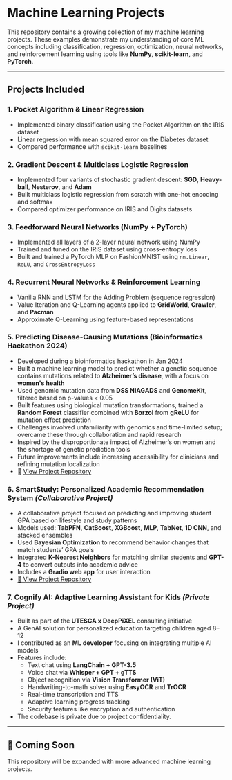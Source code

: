 # Machine Learning Projects

This repository contains a growing collection of my machine learning projects. These examples demonstrate my understanding of core ML concepts including classification, regression, optimization, neural networks, and reinforcement learning using tools like **NumPy**, **scikit-learn**, and **PyTorch**.

---

## Projects Included

### 1. Pocket Algorithm & Linear Regression
- Implemented binary classification using the Pocket Algorithm on the IRIS dataset  
- Linear regression with mean squared error on the Diabetes dataset  
- Compared performance with `scikit-learn` baselines  

### 2. Gradient Descent & Multiclass Logistic Regression
- Implemented four variants of stochastic gradient descent: **SGD**, **Heavy-ball**, **Nesterov**, and **Adam**  
- Built multiclass logistic regression from scratch with one-hot encoding and softmax  
- Compared optimizer performance on IRIS and Digits datasets  

### 3. Feedforward Neural Networks (NumPy + PyTorch)
- Implemented all layers of a 2-layer neural network using NumPy  
- Trained and tuned on the IRIS dataset using cross-entropy loss  
- Built and trained a PyTorch MLP on FashionMNIST using `nn.Linear`, `ReLU`, and `CrossEntropyLoss`  

### 4. Recurrent Neural Networks & Reinforcement Learning
- Vanilla RNN and LSTM for the Adding Problem (sequence regression)  
- Value Iteration and Q-Learning agents applied to **GridWorld**, **Crawler**, and **Pacman**  
- Approximate Q-Learning using feature-based representations  

### 5. Predicting Disease-Causing Mutations (Bioinformatics Hackathon 2024)
- Developed during a bioinformatics hackathon in Jan 2024  
- Built a machine learning model to predict whether a genetic sequence contains mutations related to **Alzheimer’s disease**, with a focus on **women's health**
- Used genomic mutation data from **DSS NIAGADS** and **GenomeKit**, filtered based on p-values < 0.05  
- Built features using biological mutation transformations, trained a **Random Forest** classifier combined with **Borzoi** from **gReLU** for mutation effect prediction  
- Challenges involved unfamiliarity with genomics and time-limited setup; overcame these through collaboration and rapid research  
- Inspired by the disproportionate impact of Alzheimer’s on women and the shortage of genetic prediction tools  
- Future improvements include increasing accessibility for clinicians and refining mutation localization  
- 🔗 [View Project Repository](https://devpost.com/software/predicing-disease-causing-mutations) <!-- Replace with actual URL -->

### 6. SmartStudy: Personalized Academic Recommendation System *(Collaborative Project)*
- A collaborative project focused on predicting and improving student GPA based on lifestyle and study patterns  
- Models used: **TabPFN**, **CatBoost**, **XGBoost**, **MLP**, **TabNet**, **1D CNN**, and stacked ensembles  
- Used **Bayesian Optimization** to recommend behavior changes that match students’ GPA goals  
- Integrated **K-Nearest Neighbors** for matching similar students and **GPT-4** to convert outputs into academic advice  
- Includes a **Gradio web app** for user interaction  
- [🔗 View Project Repository](https://github.com/elorie-bernard-lacroix/SmartStudy) <!-- Replace with actual URL -->

### 7. Cognify AI: Adaptive Learning Assistant for Kids *(Private Project)*
- Built as part of the **UTESCA x DeepPiXEL** consulting initiative  
- A GenAI solution for personalized education targeting children aged 8–12  
- I contributed as an **ML developer** focusing on integrating multiple AI models  
- Features include:
  - Text chat using **LangChain + GPT-3.5**  
  - Voice chat via **Whisper + GPT + gTTS**  
  - Object recognition via **Vision Transformer (ViT)**  
  - Handwriting-to-math solver using **EasyOCR** and **TrOCR**  
  - Real-time transcription and TTS  
  - Adaptive learning progress tracking  
  - Security features like encryption and authentication  
- The codebase is private due to project confidentiality.

---

## 🚀 Coming Soon
This repository will be expanded with more advanced machine learning projects. 
